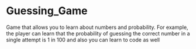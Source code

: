 # Guessing_Game
Game that allows you to learn about numbers and probability. For example, the player can learn that the probability of guessing the correct number in a single attempt is 1 in 100 and also you can learn to code as well
